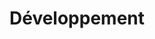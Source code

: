 ---
layout: category_index
title: Développement
category: developpement
permalink: /developpement/
intro: Des articles, des ressources et des galeries d'inspiration concernant le développement Web.
text-twtr: En train d'explorer les articles #developpement — @MagDuWebdesign
---